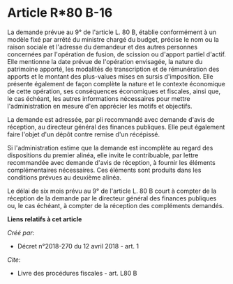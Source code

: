 # Article R*80 B-16

La demande prévue au 9° de l'article L. 80 B, établie conformément à un modèle fixé par arrêté du ministre chargé du budget,
précise le nom ou la raison sociale et l'adresse du demandeur et des autres personnes concernées par l'opération de fusion,
de scission ou d'apport partiel d'actif. Elle mentionne la date prévue de l'opération envisagée, la nature du patrimoine
apporté, les modalités de transcription et de rémunération des apports et le montant des plus-values mises en sursis
d'imposition. Elle présente également de façon complète la nature et le contexte économique de cette opération, ses
conséquences économiques et fiscales, ainsi que, le cas échéant, les autres informations nécessaires pour mettre
l'administration en mesure d'en apprécier les motifs et objectifs. 

La demande est adressée, par pli recommandé avec demande d'avis de réception, au directeur général des finances publiques.
Elle peut également faire l'objet d'un dépôt contre remise d'un récépissé. 

Si l'administration estime que la demande est incomplète au regard des dispositions du premier alinéa, elle invite le
contribuable, par lettre recommandée avec demande d'avis de réception, à fournir les éléments complémentaires nécessaires.
Ces éléments sont produits dans les conditions prévues au deuxième alinéa. 

Le délai de six mois prévu au 9° de l'article L. 80 B court à compter de la réception de la demande par le directeur général
des finances publiques ou, le cas échéant, à compter de la réception des compléments demandés.

**Liens relatifs à cet article**

_Créé par_:

  - Décret n°2018-270 du 12 avril 2018 - art. 1

_Cite_:

  - Livre des procédures fiscales - art. L80 B
